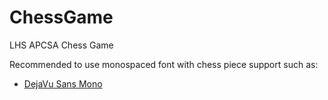# ChessGame
LHS APCSA Chess Game

Recommended to use monospaced font with chess piece support such as:
- [DejaVu Sans Mono](https://www.fontsquirrel.com/fonts/dejavu-sans-mono)